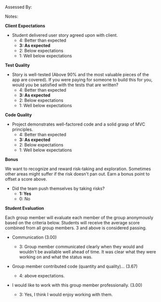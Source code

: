 Assessed By:

Notes:


**Client Expectations**

* Student delivered user story agreed upon with client.
  * 4: Better than expected
  * **3: As expected**
  * 2: Below expectations
  * 1: Well below expectations

**Test Quality**

* Story is well-tested (Above 90% and the most valuable pieces of the app are covered). If you were paying for someone to build this for you, would you be satisfied with the tests that are written?
    * 4: Better than expected
    * **3: As expected**
    * 2: Below expectations
    * 1: Well below expectations

**Code Quality**

* Project demonstrates well-factored code and a solid grasp of MVC principles.
    * 4: Better than expected
    * **3: As expected**
    * 2: Below expectations
    * 1: Well below expectations

**Bonus**

We want to recognize and reward risk-taking and exploration. Sometimes other areas might suffer if the risk doesn't pan out. Earn a bonus point to offset a score above.

* Did the team push themselves by taking risks?
    * **1: Yes**
    * 0: No

**Student Evaluation**

Each group member will evaluate each member of the group anonymously based on the criteria below. Students will receive the average score combined from all group members. 3 and above is considered passing.

* Communication (3.00)
  * 3: Group member communicated clearly when they would and wouldn't be available well ahead of time. It was clear what they were working on and what the status was.

* Group member contributed code (quantity and quality)... (3.67)
  * 4: above expectations.

* I would like to work with this group member professionally. (3.00)
  * 3: Yes, I think I would enjoy working with them.
